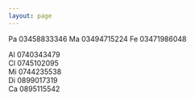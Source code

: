 ```yaml
---
layout: page
---
```

Pa 03458833346
Ma 03494715224
Fe 03471986048

Al 0740343479   
Cl 0745102095  
Mi 0744235538  
Di 0899017319  
Ca 0895115542  